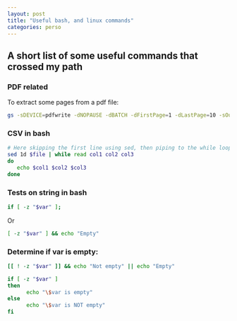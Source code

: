 ```yaml
---
layout: post
title: "Useful bash, and linux commands"
categories: perso
---
```


## A short list of some useful commands that crossed my path

### PDF related

To extract some pages from a pdf file:
```bash
gs -sDEVICE=pdfwrite -dNOPAUSE -dBATCH -dFirstPage=1 -dLastPage=10 -sOutputFile=output.pdf input.pdf
```

### CSV in bash

```bash
# Here skipping the first line using sed, then piping to the while loop
sed 1d $file | while read col1 col2 col3
do
   echo $col1 $col2 $col3
done
```

### Tests on string in bash

```bash
if [ -z "$var" ];
```

Or

```bash
[ -z "$var" ] && echo "Empty"
```

### Determine if var is empty:

```bash
[[ ! -z "$var" ]] && echo "Not empty" || echo "Empty"
```

```bash
if [ -z "$var" ]
then
      echo "\$var is empty"
else
      echo "\$var is NOT empty"
fi
```
